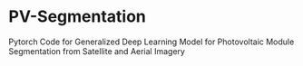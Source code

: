 # PV-Segmentation
Pytorch Code for Generalized Deep Learning Model for Photovoltaic Module Segmentation from Satellite and Aerial Imagery
